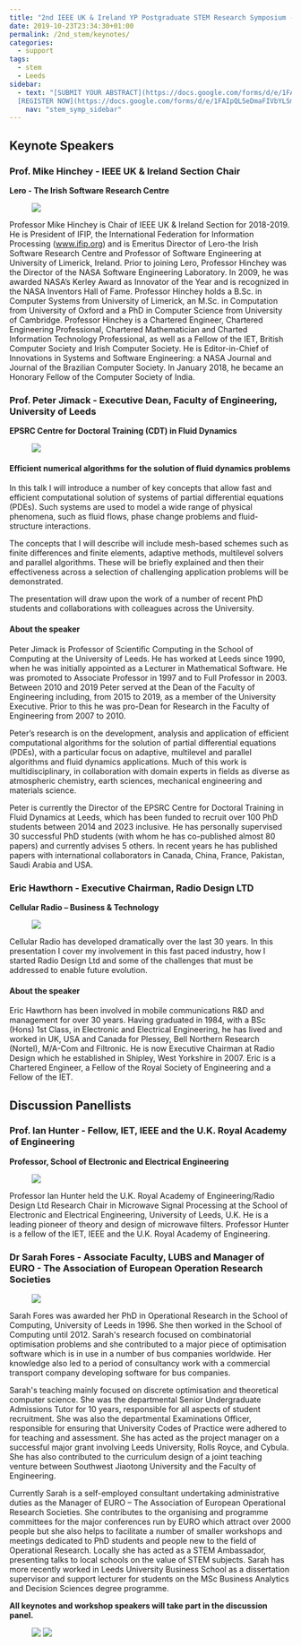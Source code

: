 ```yaml
---
title: "2nd IEEE UK & Ireland YP Postgraduate STEM Research Symposium - Keynotes and panelist"
date: 2019-10-23T23:34:30+01:00
permalink: /2nd_stem/keynotes/
categories:
  - support
tags:
  - stem
  - Leeds
sidebar:
  - text: "[SUBMIT YOUR ABSTRACT](https://docs.google.com/forms/d/e/1FAIpQLScc-PwLXCjWlXFSW3gZV38aU1iiRDb0zHMwfKTZcZL6QXGXgQ/viewform){: .btn .btn--success}
  [REGISTER NOW](https://docs.google.com/forms/d/e/1FAIpQLSeDmaFIVbYLSmBbvkKWVVyZtRapcTI0aO_75W6BwDnofLv9Dg/viewform){: .btn .btn--success}"
    nav: "stem_symp_sidebar"
---
```


## Keynote Speakers

### Prof. Mike Hinchey - IEEE UK & Ireland Section Chair
**Lero - The Irish Software Research Centre**

<figure>
	<img src="/assets/images/stem_leeds_2019/Pimike-hinchey-150x150.jpg" style="max-width:150px">
</figure>

Professor Mike Hinchey is Chair of IEEE UK & Ireland Section for 2018-2019. He is President of IFIP, the International Federation for Information Processing (www.ifip.org) and is Emeritus Director of Lero-the Irish Software Research Centre and Professor of Software Engineering at University of Limerick, Ireland. Prior to joining Lero, Professor Hinchey was the Director of the NASA Software Engineering Laboratory. In 2009, he was awarded NASA’s Kerley Award as Innovator of the Year and is recognized in the NASA Inventors Hall of Fame. Professor Hinchey holds a B.Sc. in Computer Systems from University of Limerick, an M.Sc. in Computation from University of Oxford and a PhD in Computer Science from University of Cambridge. Professor Hinchey is a Chartered Engineer, Chartered Engineering Professional, Chartered Mathematician and Charted Information Technology Professional, as well as a Fellow of the IET, British Computer Society and Irish Computer Society. He is Editor-in-Chief of Innovations in Systems and Software Engineering: a NASA Journal and Journal of the Brazilian Computer Society. In January 2018, he became an Honorary Fellow of the Computer Society of India.

### Prof. Peter Jimack - Executive Dean, Faculty of Engineering, University of Leeds
**EPSRC Centre for Doctoral Training (CDT) in Fluid Dynamics**

<figure>
	<img src="/assets/images/stem_leeds_2019/Pic_Peter_Jimack-278x278.jpeg" style="max-width:150px">
</figure>

#### Efficient numerical algorithms for the solution of fluid dynamics problems

In this talk I will introduce a number of key concepts that allow fast and efficient computational solution of systems of partial differential equations (PDEs). Such systems are used to model a wide range of physical phenomena, such as fluid flows, phase change problems and fluid-structure interactions.

The concepts that I will describe will include mesh-based schemes such as finite differences and finite elements, adaptive methods, multilevel solvers and parallel algorithms. These will be briefly explained and then their effectiveness across a selection of challenging application problems will be demonstrated.

The presentation will draw upon the work of a number of recent PhD students and collaborations with colleagues across the University.

#### About the speaker

Peter Jimack is Professor of Scientific Computing in the School of Computing at the University of Leeds. He has worked at Leeds since 1990, when he was initially appointed as a Lecturer in Mathematical Software. He was promoted to Associate Professor in 1997 and to Full Professor in 2003. Between 2010 and 2019 Peter served at the Dean of the Faculty of Engineering including, from 2015 to 2019, as a member of the University Executive. Prior to this he was pro-Dean for Research in the Faculty of Engineering from 2007 to 2010.

Peter’s research is on the development, analysis and application of efficient computational algorithms for the solution of partial differential equations (PDEs), with a particular focus on adaptive, multilevel and parallel algorithms and fluid dynamics applications. Much of this work is multidisciplinary, in collaboration with domain experts in fields as diverse as atmospheric chemistry, earth sciences, mechanical engineering and materials science.

Peter is currently the Director of the EPSRC Centre for Doctoral Training in Fluid Dynamics at Leeds, which has been funded to recruit over 100 PhD students between 2014 and 2023 inclusive. He has personally supervised 30 successful PhD students (with whom he has co-published almost 80 papers) and currently advises 5 others. In recent years he has published papers with international collaborators in Canada, China, France, Pakistan, Saudi Arabia and USA.

### Eric Hawthorn - Executive Chairman, Radio Design LTD
**Cellular Radio – Business & Technology**

<figure>
	<img src="/assets/images/stem_leeds_2019/Pic_Eric-278x278.jpg" style="max-width:150px">
</figure>

Cellular Radio has developed dramatically over the last 30 years. In this presentation I cover my involvement in this fast paced industry, how I started Radio Design Ltd and some of the challenges that must be addressed to enable future evolution.

#### About the speaker

Eric Hawthorn has been involved in mobile communications R&D and management for over 30 years. Having graduated in 1984, with a BSc (Hons) 1st Class, in Electronic and Electrical Engineering, he has lived and worked in UK, USA and Canada for Plessey, Bell Northern Research (Nortel), M/A-Com and Filtronic. He is now Executive Chairman at Radio Design which he established in Shipley, West Yorkshire in 2007. Eric is a Chartered Engineer, a Fellow of the Royal Society of Engineering and a Fellow of the IET.

## Discussion Panellists

### Prof. Ian Hunter - Fellow, IET, IEEE and the U.K. Royal Academy of Engineering
**Professor, School of Electronic and Electrical Engineering**

<figure>
	<img src="/assets/images/stem_leeds_2019/Pic_Ian-Hunter-150x150.jpg" style="max-width:150px">
</figure>

Professor Ian Hunter held the U.K. Royal Academy of Engineering/Radio Design Ltd Research Chair in Microwave Signal Processing at the School of Electronic and Electrical Engineering, University of Leeds, U.K. He is a leading pioneer of theory and design of microwave filters. Professor Hunter is a fellow of the IET, IEEE and the U.K. Royal Academy of Engineering.

### Dr Sarah Fores - Associate Faculty, LUBS and Manager of EURO - The Association of European Operation Research Societies

<figure>
	<img src="/assets/images/stem_leeds_2019/Sarah_2017.JPG" style="max-width:150px">
</figure>

Sarah Fores was awarded her PhD in Operational Research in the School of Computing, University of Leeds in 1996. She then worked in the School of Computing until 2012. Sarah's research focused on combinatorial optimisation problems and she contributed to a major piece of optimisation software which is in use in a number of bus companies worldwide. Her knowledge also led to a period of consultancy work with a commercial transport company developing software for bus companies. 

Sarah's teaching mainly focused on discrete optimisation and theoretical computer science. She was the departmental Senior Undergraduate Admissions Tutor for 10 years, responsible for all aspects of student recruitment. She was also the departmental Examinations Officer, responsible for ensuring that University Codes of Practice were adhered to for teaching and assessment. She has acted as the project manager on a successful major grant involving Leeds University, Rolls Royce, and Cybula. She has also contributed to the curriculum design of a joint teaching venture between Southwest Jiaotong University and the Faculty of Engineering. 

Currently Sarah is a self-employed consultant undertaking administrative duties as the Manager of EURO – The Association of European Operational Research Societies. She contributes to the organising and programme committees for the major conferences run by EURO which attract over 2000 people but she also helps to facilitate a number of smaller workshops and meetings dedicated to PhD students and people new to the field of Operational Research. Locally she has acted as a STEM Ambassador, presenting talks to local schools on the value of STEM subjects. Sarah has more recently worked in Leeds University Business School as a dissertation supervisor and support lecturer for students on the MSc Business Analytics and Decision Sciences degree programme. 

**All keynotes and workshop speakers will take part in the discussion panel.**

<figure class="half">
	<img src="/assets/images/stem_leeds_2019/UniLeeds-SB-Logo-1.png">
	<img src="/assets/images/IEEE_UK-Ireland_YP_Logo_RGB_Horz-1.png">
</figure>
